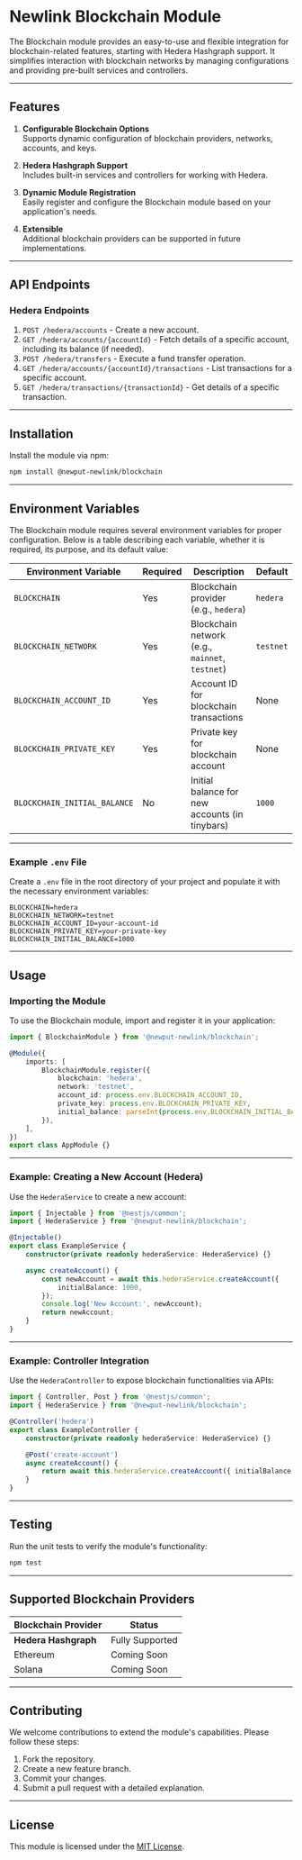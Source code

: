 # Newlink Blockchain Module

The Blockchain module provides an easy-to-use and flexible integration for blockchain-related features, starting with Hedera Hashgraph support. It simplifies interaction with blockchain networks by managing configurations and providing pre-built services and controllers.

---

## Features

1. **Configurable Blockchain Options**  
   Supports dynamic configuration of blockchain providers, networks, accounts, and keys.

2. **Hedera Hashgraph Support**  
   Includes built-in services and controllers for working with Hedera.

3. **Dynamic Module Registration**  
   Easily register and configure the Blockchain module based on your application's needs.

4. **Extensible**  
   Additional blockchain providers can be supported in future implementations.

---

## API Endpoints

### Hedera Endpoints
1. `POST /hedera/accounts` - Create a new account.
2. `GET /hedera/accounts/{accountId}` - Fetch details of a specific account, including its balance (if needed).
3. `POST /hedera/transfers` - Execute a fund transfer operation.
4. `GET /hedera/accounts/{accountId}/transactions` - List transactions for a specific account.
5. `GET /hedera/transactions/{transactionId}` - Get details of a specific transaction.

---

## Installation

Install the module via npm:

```bash
npm install @newput-newlink/blockchain
```

---

## Environment Variables

The Blockchain module requires several environment variables for proper configuration. Below is a table describing each variable, whether it is required, its purpose, and its default value:

| Environment Variable         | Required | Description                                     | Default   |
| ---------------------------- | -------- | ----------------------------------------------- | --------- |
| `BLOCKCHAIN`                 | Yes      | Blockchain provider (e.g., `hedera`)            | `hedera`  |
| `BLOCKCHAIN_NETWORK`         | Yes      | Blockchain network (e.g., `mainnet`, `testnet`) | `testnet` |
| `BLOCKCHAIN_ACCOUNT_ID`      | Yes      | Account ID for blockchain transactions          | None      |
| `BLOCKCHAIN_PRIVATE_KEY`     | Yes      | Private key for blockchain account              | None      |
| `BLOCKCHAIN_INITIAL_BALANCE` | No       | Initial balance for new accounts (in tinybars)  | `1000`    |

---

### Example `.env` File

Create a `.env` file in the root directory of your project and populate it with the necessary environment variables:

```env
BLOCKCHAIN=hedera
BLOCKCHAIN_NETWORK=testnet
BLOCKCHAIN_ACCOUNT_ID=your-account-id
BLOCKCHAIN_PRIVATE_KEY=your-private-key
BLOCKCHAIN_INITIAL_BALANCE=1000
```

---

## Usage

### Importing the Module

To use the Blockchain module, import and register it in your application:

```typescript
import { BlockchainModule } from '@newput-newlink/blockchain';

@Module({
	imports: [
		BlockchainModule.register({
			blockchain: 'hedera',
			network: 'testnet',
			account_id: process.env.BLOCKCHAIN_ACCOUNT_ID,
			private_key: process.env.BLOCKCHAIN_PRIVATE_KEY,
			initial_balance: parseInt(process.env.BLOCKCHAIN_INITIAL_BALANCE || '1000', 10),
		}),
	],
})
export class AppModule {}
```

---

### Example: Creating a New Account (Hedera)

Use the `HederaService` to create a new account:

```typescript
import { Injectable } from '@nestjs/common';
import { HederaService } from '@newput-newlink/blockchain';

@Injectable()
export class ExampleService {
	constructor(private readonly hederaService: HederaService) {}

	async createAccount() {
		const newAccount = await this.hederaService.createAccount({
			initialBalance: 1000,
		});
		console.log('New Account:', newAccount);
		return newAccount;
	}
}
```

---

### Example: Controller Integration

Use the `HederaController` to expose blockchain functionalities via APIs:

```typescript
import { Controller, Post } from '@nestjs/common';
import { HederaService } from '@newput-newlink/blockchain';

@Controller('hedera')
export class ExampleController {
	constructor(private readonly hederaService: HederaService) {}

	@Post('create-account')
	async createAccount() {
		return await this.hederaService.createAccount({ initialBalance: 1000 });
	}
}
```

---

## Testing

Run the unit tests to verify the module's functionality:

```bash
npm test
```

---

## Supported Blockchain Providers

| Blockchain Provider  | Status          |
| -------------------- | --------------- |
| **Hedera Hashgraph** | Fully Supported |
| Ethereum             | Coming Soon     |
| Solana               | Coming Soon     |

---

## Contributing

We welcome contributions to extend the module's capabilities. Please follow these steps:

1. Fork the repository.
2. Create a new feature branch.
3. Commit your changes.
4. Submit a pull request with a detailed explanation.

---

## License

This module is licensed under the [MIT License](LICENSE).
